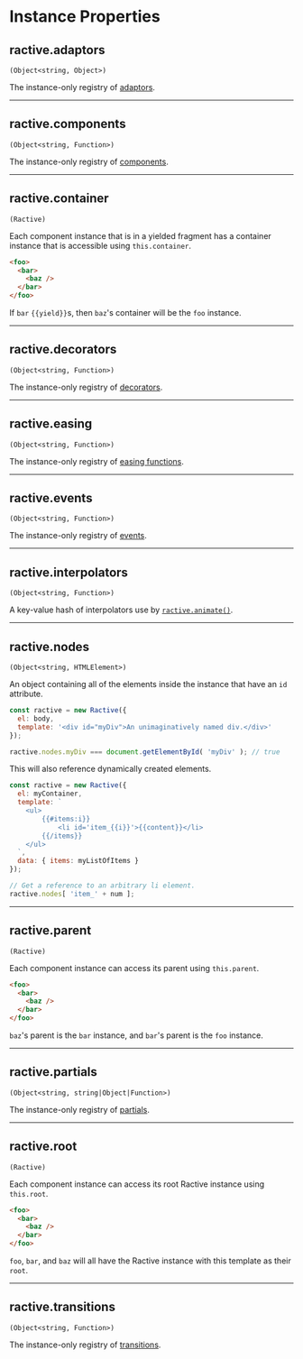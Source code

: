 # Instance Properties

## ractive.adaptors

`(Object<string, Object>)`

The instance-only registry of [adaptors](../extend/adaptors.md).

---

## ractive.components

`(Object<string, Function>)`

The instance-only registry of [components](../extend/components.md).

---

## ractive.container

`(Ractive)`

Each component instance that is in a yielded fragment has a container instance that is accessible using `this.container`.

```html
<foo>
  <bar>
    <baz />
  </bar>
</foo>
```

If `bar` `{{yield}}`s, then `baz`'s container will be the `foo` instance.

---

## ractive.decorators

`(Object<string, Function>)`

The instance-only registry of [decorators](../extend/decorators.md).

---

## ractive.easing

`(Object<string, Function>)`

The instance-only registry of [easing functions](../extend/easings.md).

---

## ractive.events

`(Object<string, Function>)`

The instance-only registry of [events](../extend/events.md).

---

## ractive.interpolators

`(Object<string, Function>)`

A key-value hash of interpolators use by [`ractive.animate()`](../api/instance-methods.md#ractiveanimate).

---

## ractive.nodes

`(Object<string, HTMLElement>)`

An object containing all of the elements inside the instance that have an `id` attribute.

```js
const ractive = new Ractive({
  el: body,
  template: '<div id="myDiv">An unimaginatively named div.</div>'
});

ractive.nodes.myDiv === document.getElementById( 'myDiv' ); // true
```

This will also reference dynamically created elements.

```js
const ractive = new Ractive({
  el: myContainer,
  template: `
    <ul>
        {{#items:i}}
            <li id='item_{{i}}'>{{content}}</li>
        {{/items}}
    </ul>
  `,
  data: { items: myListOfItems }
});

// Get a reference to an arbitrary li element.
ractive.nodes[ 'item_' + num ];
```

---

## ractive.parent

`(Ractive)`

Each component instance can access its parent using `this.parent`.

```html
<foo>
  <bar>
    <baz />
  </bar>
</foo>
```

`baz`'s parent is the `bar` instance, and `bar`'s parent is the `foo` instance.

---

## ractive.partials

`(Object<string, string|Object|Function>)`

The instance-only registry of [partials](../extend/partials.md).

---

## ractive.root

`(Ractive)`

Each component instance can access its root Ractive instance using `this.root`.

```html
<foo>
  <bar>
    <baz />
  </bar>
</foo>
```

`foo`, `bar`, and `baz` will all have the Ractive instance with this template as their `root`.

---

## ractive.transitions

`(Object<string, Function>)`

The instance-only registry of [transitions](../extend/transitions.md).

